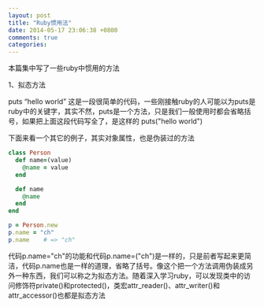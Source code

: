 ```yaml
---
layout: post
title: "Ruby惯用法"
date: 2014-05-17 23:06:38 +0800
comments: true
categories: 
---
```


本篇集中写了一些ruby中惯用的方法

1、拟态方法

puts “hello world” 这是一段很简单的代码，一些刚接触ruby的人可能以为puts是ruby中的关键字，其实不然，puts是一个方法，只是我们一般使用时都会省略括号，如果把上面这段代码写全了，是这样的 puts("hello world")

下面来看一个其它的例子，其实对象属性，也是伪装过的方法
``` ruby 对象属性
class Person
  def name=(value)
    @name = value
  end

  def name
    @name
  end
end

p = Person.new
p.name = "ch"
p.name    # => "ch"
```
代码p.name="ch"的功能和代码p.name=("ch")是一样的，只是前者写起来更简洁，代码p.name也是一样的道理，省略了括号。像这个把一个方法调用伪装成另外一种东西，我们可以称之为拟态方法。随着深入学习ruby，可以发现类中的访问修饰符private()和protected()，类宏attr_reader()、attr_writer()和attr_accessor()也都是拟态方法

